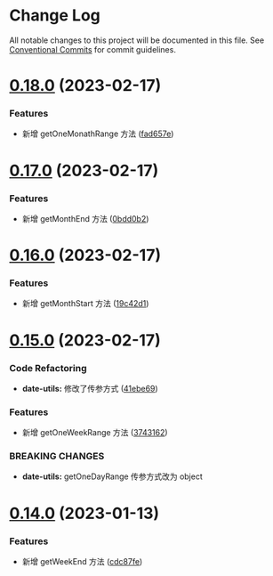 # Change Log

All notable changes to this project will be documented in this file.
See [Conventional Commits](https://conventionalcommits.org) for commit guidelines.

# [0.18.0](https://github.com/cumt-robin/vue-pro-components/compare/@vue-pro-components/utils@0.17.0...@vue-pro-components/utils@0.18.0) (2023-02-17)

### Features

-   新增 getOneMonathRange 方法 ([fad657e](https://github.com/cumt-robin/vue-pro-components/commit/fad657ed41c540341f33711b0b5896af88ddced5))

# [0.17.0](https://github.com/cumt-robin/vue-pro-components/compare/@vue-pro-components/utils@0.16.0...@vue-pro-components/utils@0.17.0) (2023-02-17)

### Features

-   新增 getMonthEnd 方法 ([0bdd0b2](https://github.com/cumt-robin/vue-pro-components/commit/0bdd0b2dc55ece0ae6ced99cc969a530f3ccce7f))

# [0.16.0](https://github.com/cumt-robin/vue-pro-components/compare/@vue-pro-components/utils@0.15.0...@vue-pro-components/utils@0.16.0) (2023-02-17)

### Features

-   新增 getMonthStart 方法 ([19c42d1](https://github.com/cumt-robin/vue-pro-components/commit/19c42d1f1f6d7d65db0e835c22fb99ccfe362c2f))

# [0.15.0](https://github.com/cumt-robin/vue-pro-components/compare/@vue-pro-components/utils@0.14.0...@vue-pro-components/utils@0.15.0) (2023-02-17)

### Code Refactoring

-   **date-utils:** 修改了传参方式 ([41ebe69](https://github.com/cumt-robin/vue-pro-components/commit/41ebe69a6fde2cc86a08a89739c6f68643197e42))

### Features

-   新增 getOneWeekRange 方法 ([3743162](https://github.com/cumt-robin/vue-pro-components/commit/3743162d25998ac28d2a787ca8f658bdcee5d2aa))

### BREAKING CHANGES

-   **date-utils:** getOneDayRange 传参方式改为 object

# [0.14.0](https://github.com/cumt-robin/vue-pro-components/compare/@vue-pro-components/utils@0.13.0...@vue-pro-components/utils@0.14.0) (2023-01-13)

### Features

-   新增 getWeekEnd 方法 ([cdc87fe](https://github.com/cumt-robin/vue-pro-components/commit/cdc87fe6daedf91caeb557a9c3faf83a955b1f03))
